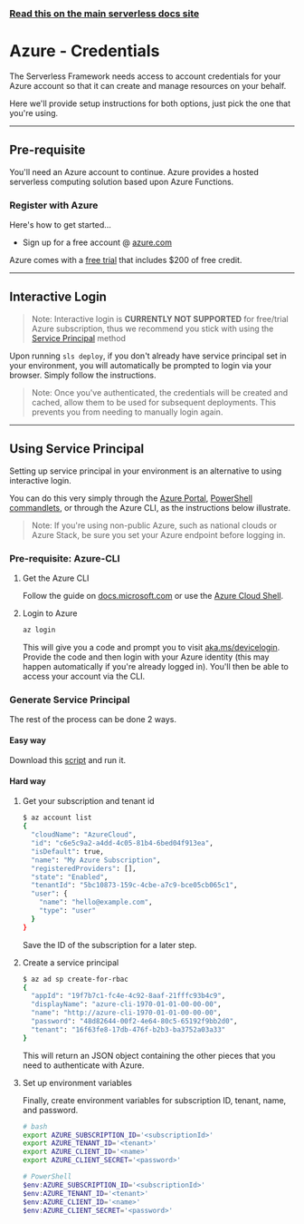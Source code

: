 <!--
title: Serverless Framework - Azure Functions Guide - Credentials
menuText: Credentials
menuOrder: 3
description: How to set up the Serverless Framework with your Azure Functions credentials
layout: Doc
-->

<!-- DOCS-SITE-LINK:START automatically generated  -->

### [Read this on the main serverless docs site](https://www.serverless.com/framework/docs/providers/azure/guide/credentials)

<!-- DOCS-SITE-LINK:END -->

# Azure - Credentials

The Serverless Framework needs access to account credentials for your Azure
account so that it can create and manage resources on your behalf.

Here we'll provide setup instructions for both options, just pick the one that
you're using.

---

## Pre-requisite

You'll need an Azure account to continue. Azure provides a hosted serverless computing solution based upon Azure Functions.

### Register with Azure

Here's how to get started…

- Sign up for a free account @ [azure.com](https://azure.microsoft.com/en-us/services/functions/)

Azure comes with a [free trial](https://azure.microsoft.com/en-us/free/) that
includes \$200 of free credit.

---

## Interactive Login

> Note: Interactive login is **CURRENTLY NOT SUPPORTED** for free/trial Azure subscription, thus we recommend you stick with using the [Service Principal](#Using-Service-Principal) method

Upon running `sls deploy`, if you don't already have service principal set in your
environment, you will automatically be prompted to login via your browser.
Simply follow the instructions.

> Note: Once you've authenticated, the credentials will be
> created and cached, allow them to be used for subsequent deployments.
> This prevents you from needing to manually login again.

---

## Using Service Principal

Setting up service principal in your environment is an alternative to using interactive login.

You can do this very simply through the [Azure Portal](https://docs.microsoft.com/en-us/azure/azure-resource-manager/resource-group-create-service-principal-portal),
[PowerShell commandlets](https://docs.microsoft.com/en-us/azure/azure-resource-manager/resource-group-authenticate-service-principal),
or through the Azure CLI, as the instructions below illustrate.

> Note: If you're using non-public Azure, such as national clouds or Azure Stack, be sure
> you set your Azure endpoint before logging in.

### Pre-requisite: Azure-CLI

1. Get the Azure CLI

   Follow the guide on [docs.microsoft.com](https://docs.microsoft.com/en-us/cli/azure/install-azure-cli)
   or use the [Azure Cloud Shell](https://docs.microsoft.com/en-us/azure/cloud-shell/overview).

1. Login to Azure

   ```sh
   az login
   ```

   This will give you a code and prompt you to visit
   [aka.ms/devicelogin](https://aka.ms/devicelogin). Provide the code and then
   login with your Azure identity (this may happen automatically if you're
   already logged in). You'll then be able to access your account via the CLI.

### Generate Service Principal

The rest of the process can be done 2 ways.

#### Easy way

Download this [script](https://github.com/serverless/serverless-azure-functions/blob/master/scripts/generate-service-principal.sh) and run it.

#### Hard way

1. Get your subscription and tenant id

   ```sh
   $ az account list
   {
     "cloudName": "AzureCloud",
     "id": "c6e5c9a2-a4dd-4c05-81b4-6bed04f913ea",
     "isDefault": true,
     "name": "My Azure Subscription",
     "registeredProviders": [],
     "state": "Enabled",
     "tenantId": "5bc10873-159c-4cbe-a7c9-bce05cb065c1",
     "user": {
       "name": "hello@example.com",
       "type": "user"
     }
   }
   ```

   Save the ID of the subscription for a later step.

1. Create a service principal

   ```sh
   $ az ad sp create-for-rbac
   {
     "appId": "19f7b7c1-fc4e-4c92-8aaf-21fffc93b4c9",
     "displayName": "azure-cli-1970-01-01-00-00-00",
     "name": "http://azure-cli-1970-01-01-00-00-00",
     "password": "48d82644-00f2-4e64-80c5-65192f9bb2d0",
     "tenant": "16f63fe8-17db-476f-b2b3-ba3752a03a33"
   }
   ```

   This will return an JSON object containing the other pieces that you need to
   authenticate with Azure.

1. Set up environment variables

   Finally, create environment variables for subscription ID,
   tenant, name, and password.

   ```sh
   # bash
   export AZURE_SUBSCRIPTION_ID='<subscriptionId>'
   export AZURE_TENANT_ID='<tenant>'
   export AZURE_CLIENT_ID='<name>'
   export AZURE_CLIENT_SECRET='<password>'
   ```

   ```powershell
   # PowerShell
   $env:AZURE_SUBSCRIPTION_ID='<subscriptionId>'
   $env:AZURE_TENANT_ID='<tenant>'
   $env:AZURE_CLIENT_ID='<name>'
   $env:AZURE_CLIENT_SECRET='<password>'
   ```
